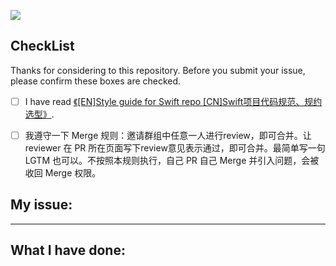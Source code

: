 ![](http://ww2.sinaimg.cn/large/006tNc79gy1g59kizl2apj31l80e5wgi.jpg)

<!--- 
![](http://ww2.sinaimg.cn/large/006tNc79gy1g59kizl2apj31l80e5wgi.jpg)
-->


## CheckList


Thanks for considering to this repository. Before you submit your issue, please confirm these boxes are checked.

- [ ] I have read [《[EN]Style guide for Swift repo [CN]Swift项目代码规范、规约选型》](https://github.com/iteatimeteam/ClaretCache/issues/3).
- [ ] 我遵守一下 Merge 规则：邀请群组中任意一人进行review，即可合并。让 reviewer 在 PR 所在页面写下review意见表示通过，即可合并。最简单写一句 LGTM 也可以。不按照本规则执行，自己 PR 自己 Merge 并引入问题，会被收回 Merge 权限。


## My issue:
-------

<!--- Please describe which issue do you want to fix. -->

## What I have done:

<!--- Please mention me to merge with wechat:chenyilong1010, 或者前往 Telegram 群交流：https://t.me/iosobjc -->

